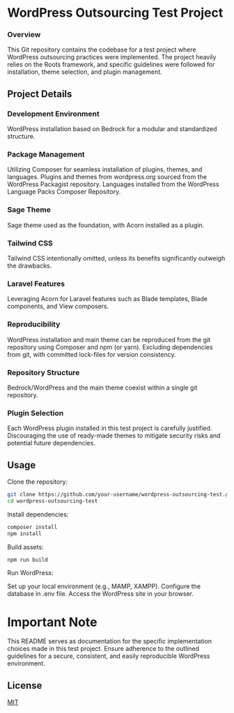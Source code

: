 # WordPress Outsourcing Test Project

### Overview
This Git repository contains the codebase for a test project where WordPress outsourcing practices were implemented. The project heavily relies on the Roots framework, and specific guidelines were followed for installation, theme selection, and plugin management.

## Project Details

### Development Environment
WordPress installation based on Bedrock for a modular and standardized structure.

### Package Management
Utilizing Composer for seamless installation of plugins, themes, and languages.
Plugins and themes from wordpress.org sourced from the WordPress Packagist repository.
Languages installed from the WordPress Language Packs Composer Repository.

### Sage Theme
Sage theme used as the foundation, with Acorn installed as a plugin.

### Tailwind CSS
Tailwind CSS intentionally omitted, unless its benefits significantly outweigh the drawbacks.

### Laravel Features
Leveraging Acorn for Laravel features such as Blade templates, Blade components, and View composers.

### Reproducibility
WordPress installation and main theme can be reproduced from the git repository using Composer and npm (or yarn).
Excluding dependencies from git, with committed lock-files for version consistency.

### Repository Structure
Bedrock/WordPress and the main theme coexist within a single git repository.

### Plugin Selection
Each WordPress plugin installed in this test project is carefully justified.
Discouraging the use of ready-made themes to mitigate security risks and potential future dependencies.

## Usage
Clone the repository:

```bash
git clone https://github.com/your-username/wordpress-outsourcing-test.git
cd wordpress-outsourcing-test
```

Install dependencies:

```bash
composer install
npm install
```

Build assets:

```bash
npm run build
```

Run WordPress:

Set up your local environment (e.g., MAMP, XAMPP).
Configure the database in .env file.
Access the WordPress site in your browser.

# Important Note
This README serves as documentation for the specific implementation choices made in this test project. Ensure adherence to the outlined guidelines for a secure, consistent, and easily reproducible WordPress environment.

## License

[MIT](https://choosealicense.com/licenses/mit/)